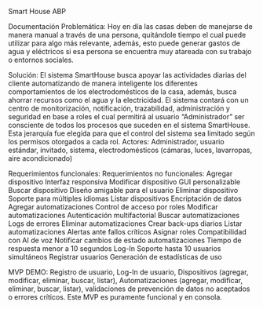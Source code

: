 Smart House ABP

Documentación
Problemática: Hoy en día las casas deben de manejarse de manera manual a través de una persona, quitándole tiempo el cual puede utilizar para algo más relevante, además, esto puede generar gastos de agua y eléctricos si esa persona se encuentra muy atareada con su trabajo o entornos sociales.

Solución: El sistema SmartHouse busca apoyar las actividades diarias del cliente automatizando de manera inteligente los diferentes comportamientos de los electrodomésticos de la casa, además, busca ahorrar recursos como el agua y la electricidad. El sistema contará con un centro de monitorización, notificación, trazabilidad, administración y seguridad en base a roles el cual permitirá al usuario “Administrador” ser consciente de todos los procesos que suceden en el sistema SmartHouse. Esta jerarquía fue elegida para que el control del sistema sea limitado según los permisos otorgados a cada rol.
Actores: Administrador, usuario estándar, invitado, sistema, electrodomésticos (cámaras, luces, lavarropas, aire acondicionado)

Requerimientos 
funcionales:	Requerimientos no funcionales:
Agregar dispositivo	Interfaz responsiva
Modificar dispositivo	GUI personalizable
Buscar dispositivo	Diseño amigable para el usuario
Eliminar dispositivo	Soporte para múltiples idiomas
Listar dispositivos	Encriptación de datos
Agregar automatizaciones	Control de acceso por roles
Modificar automatizaciones	Autenticación multifactorial
Buscar automatizaciones	Logs de errores
Eliminar automatizaciones	Crear back-ups diarios
Listar automatizaciones	Alertas ante fallos críticos
Asignar roles	Compatibilidad con AI de voz
Notificar cambios de estado automatizaciones	Tiempo de respuesta menor a 10 segundos
Log-In 	Soporte hasta 10 usuarios simultáneos
Registrar usuarios	Generación de estadísticas de uso

MVP DEMO: Registro de usuario, Log-In de usuario, Dispositivos (agregar, modificar, eliminar, buscar, listar), Automatizaciones (agregar, modificar, eliminar, buscar, listar), validaciones de prevención de datos no aceptados o errores críticos. Este MVP es puramente funcional y en consola.
